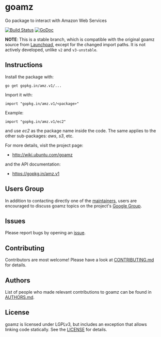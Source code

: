 goamz
=====

Go package to interact with Amazon Web Services

[![Build Status](https://travis-ci.org/go-amz/amz.svg?branch=v1)](https://travis-ci.org/go-amz/amz)
[![GoDoc](https://godoc.org/gopkg.in/amz.v1?status.png)](http://godoc.org/gopkg.in/amz.v1)

**NOTE**: This is a stable branch, which is compatible with the original goamz source from [Launchpad](https://launchpad.net/goamz/trunk), except for the changed import paths. It is not actively developed, unlike `v2` and `v3-unstable`.

Instructions
------------

Install the package with:

    go get gopkg.in/amz.v1/...

Import it with:

    import "gopkg.in/amz.v1/<package>"

Example:

    import "gopkg.in/amz.v1/ec2"

and use _ec2_ as the package name inside the code.
The same applies to the other sub-packages: _aws_, _s3_, etc.

For more details, visit the project page:

* http://wiki.ubuntu.com/goamz

and the API documentation:

* https://gopkg.in/amz.v1

Users Group
-----------

In addition to contacting directly one of the [maintainers](https://github.com/orgs/go-amz/people), users are encouraged to discuss goamz topics on the project's [Google Group](https://groups.google.com/forum/#!forum/goamz).

Issues
------

Please report bugs by opening an [issue](https://github.com/go-amz/amz/issues).

Contributing
------------

Contributors are most welcome!
Please have a look at [CONTRIBUTING.md](CONTRIBUTING.md) for details.

Authors
-------

List of people who made relevant contributions to goamz can be found in [AUTHORS.md](AUTHORS.md).

License
-------

goamz is licensed under LGPLv3, but includes an exception that allows
linking code statically. See the [LICENSE](LICENSE) for details.
